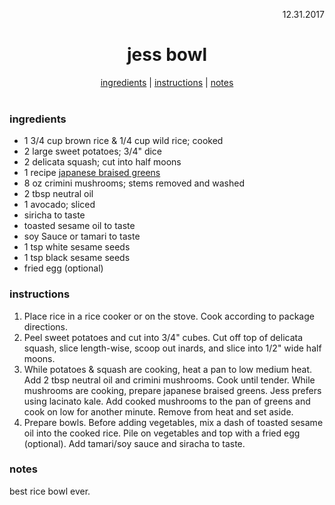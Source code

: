 <p align="right">12.31.2017</p>

<h1 align="center">jess bowl</h1>

<div align="center">
  <a href="#ingredients">ingredients</a> | 
  <a href="#instructions">instructions</a> | 
  <a href="#notes">notes</a>
</div>
<br>

### ingredients
- 1 3/4 cup brown rice & 1/4 cup wild rice; cooked
- 2 large sweet potatoes; 3/4" dice
- 2 delicata squash; cut into half moons
- 1 recipe [japanese braised greens](https://github.com/a-rosenberg/cookbook/blob/master/recipes/japanese-braised-greens.md)
- 8 oz crimini mushrooms; stems removed and washed
- 2 tbsp neutral oil
- 1 avocado; sliced
- siricha to taste
- toasted sesame oil to taste
- soy Sauce or tamari to taste
- 1 tsp white sesame seeds
- 1 tsp black sesame seeds
- fried egg (optional)

### instructions
1. Place rice in a rice cooker or on the stove. Cook according to package directions.
2. Peel sweet potatoes and cut into 3/4" cubes. Cut off top of delicata squash, slice length-wise, scoop out inards, and slice into 1/2" wide half moons.
3. While potatoes & squash are cooking, heat a pan to low medium heat. Add 2 tbsp neutral oil and crimini mushrooms. Cook until tender. While mushrooms are cooking, prepare japanese braised greens. Jess prefers using lacinato kale. Add cooked mushrooms to the pan of greens and cook on low for another minute. Remove from heat and set aside.
4. Prepare bowls. Before adding vegetables, mix a dash of toasted sesame oil into the cooked rice. Pile on vegetables and top with a fried egg (optional). Add tamari/soy sauce and siracha to taste.

### notes
best rice bowl ever.
